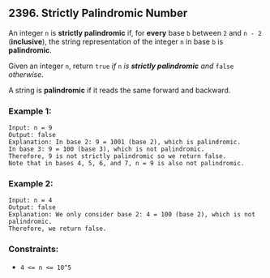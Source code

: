 ## 2396. Strictly Palindromic Number

An integer ```n``` is **strictly palindromic** if, for **every** base ```b``` between ```2``` and ```n - 2``` (**inclusive**), the string representation of the integer ```n``` in base ```b``` is **palindromic**.

Given an integer ```n```, return ```true``` *if* ```n``` *is **strictly palindromic** and* ```false``` *otherwise*.

A string is **palindromic** if it reads the same forward and backward.

### Example 1:
```
Input: n = 9
Output: false
Explanation: In base 2: 9 = 1001 (base 2), which is palindromic.
In base 3: 9 = 100 (base 3), which is not palindromic.
Therefore, 9 is not strictly palindromic so we return false.
Note that in bases 4, 5, 6, and 7, n = 9 is also not palindromic.
```
### Example 2:
```
Input: n = 4
Output: false
Explanation: We only consider base 2: 4 = 100 (base 2), which is not palindromic.
Therefore, we return false.
```

### Constraints:

* ```4 <= n <= 10^5```